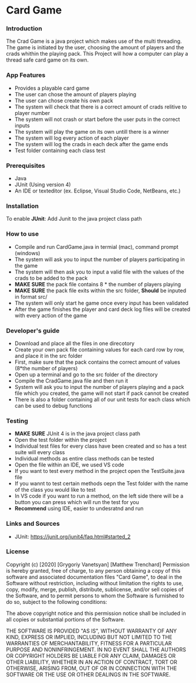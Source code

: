 # Card Game

### Introduction
The Crad Game is a java project which makes use of the multi threading. The game is initiated by
the user, choosing the amount of players and the crads whithin the playing pack. This Project will
how a computer can play a thread safe card game on its own.
### App Features
- Provides a playable card game 
- The user can chose the amount of players playing 
- The user can chose create his own pack 
- The system will check that there is a correct amount of crads relitive to player number  
- The system will not crash or start before the user puts in the correct inputs
- The system will play the game on its own untill there is a winner
- The system will log every action of each player
- The system will log the crads in each deck after the game ends
- Test folder containing each class test

### Prerequisites
  - Java
  - JUnit (Using version 4)
  - An IDE or texteditor (ex. Eclipse, Visual Studio Code, NetBeans, etc.)
  
### Installation
To enable **JUnit**:
Add Junit to the java project class path

### How to use
- Compile and run CardGame.java in termial (mac), command prompt (windows)
- The system will ask you to input the number of players participating in the game
- The system will then ask you to input a valid file with the values of the crads to be added to the pack
- **MAKE SURE** the pack file contains 8 * the number of players playing
- **MAKE SURE** the pack file exits within the src folder, **Should** be inputed in format src/
- The system will only start he game once every input has been validated
- After the game finishes the player and card deck log files will be created with every action of the game

### Developer's guide
- Download and place all the files in one direcotory
- Create your own pack file containing values for each card row by row, and place it in the src folder
- First, make sure that the pack contains the correct amount of values (8*the number of players)
- Open up a terminal and go to the src folder of the directory 
- Compile the CradGame.java file and then run it
- System will ask you to input the number of players playing and a pack file which you created, the game will not start if pack cannot be created
- There is also a folder containing all of our unit tests for each class which can be used to debug functions

### Testing 
- **MAKE SURE** JUnit 4 is in the java project class path
- Open the test folder within the project
- Individual test files for every class have been created and so has a test suite will every class
- Individual methods as entire class methods can be tested
- Open the file within an IDE, we used VS code
- If you want to test every method in the project open the TestSuite.java file 
- If you wannt to test certain methods oepn the Test folder with the name of the class you would like to test
- In VS code if you want to run a method, on the left side there will be a button you can press which will run the test for you
- **Recommend** using IDE, easier to undesratnd and run

### Links and Sources
- JUnit: https://junit.org/junit4/faq.html#started_2

### License
Copyright (c) [2020] [Grygoriy Vanetsyan] [Matthew Trenchard]
Permission is hereby granted, free of charge, to any person obtaining a copy
of this software and associated documentation files "Card Game", to deal
in the Software without restriction, including without limitation the rights
to use, copy, modify, merge, publish, distribute, sublicense, and/or sell
copies of the Software, and to permit persons to whom the Software is
furnished to do so, subject to the following conditions:

The above copyright notice and this permission notice shall be included in all
copies or substantial portions of the Software.

THE SOFTWARE IS PROVIDED "AS IS", WITHOUT WARRANTY OF ANY KIND, EXPRESS OR
IMPLIED, INCLUDING BUT NOT LIMITED TO THE WARRANTIES OF MERCHANTABILITY,
FITNESS FOR A PARTICULAR PURPOSE AND NONINFRINGEMENT. IN NO EVENT SHALL THE
AUTHORS OR COPYRIGHT HOLDERS BE LIABLE FOR ANY CLAIM, DAMAGES OR OTHER
LIABILITY, WHETHER IN AN ACTION OF CONTRACT, TORT OR OTHERWISE, ARISING FROM,
OUT OF OR IN CONNECTION WITH THE SOFTWARE OR THE USE OR OTHER DEALINGS IN THE
SOFTWARE.


   